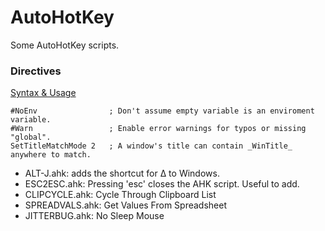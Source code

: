 # AutoHotKey

Some AutoHotKey scripts.

### Directives
[Syntax & Usage](https://www.autohotkey.com/docs/v1/lib/_AllowSameLineComments.htm)

```
#NoEnv                ; Don't assume empty variable is an enviroment variable.
#Warn                 ; Enable error warnings for typos or missing "global".
SetTitleMatchMode 2   ; A window's title can contain _WinTitle_ anywhere to match.
```

- ALT-J.ahk: adds the shortcut for Δ to Windows.
- ESC2ESC.ahk: Pressing 'esc' closes the AHK script. Useful to add.
- CLIPCYCLE.ahk: Cycle Through Clipboard List
- SPREADVALS.ahk: Get Values From Spreadsheet
- JITTERBUG.ahk: No Sleep Mouse
